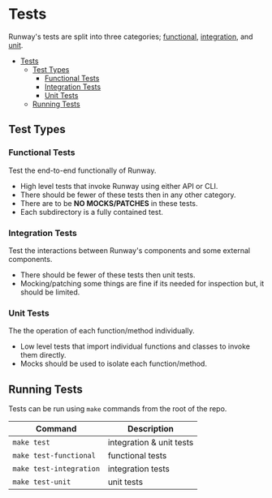 # Tests

Runway's tests are split into three categories; [functional](#functional-tests), [integration](#integration-tests), and [unit](#unit-tests).

- [Tests](#tests)
  - [Test Types](#test-types)
    - [Functional Tests](#functional-tests)
    - [Integration Tests](#integration-tests)
    - [Unit Tests](#unit-tests)
  - [Running Tests](#running-tests)

## Test Types

### Functional Tests

Test the end-to-end functionally of Runway.

- High level tests that invoke Runway using either API or CLI.
- There should be fewer of these tests then in any other category.
- There are to be **NO MOCKS/PATCHES** in these tests.
- Each subdirectory is a fully contained test.

### Integration Tests

Test the interactions between Runway's components and some external components.

- There should be fewer of these tests then unit tests.
- Mocking/patching some things are fine if its needed for inspection but, it should be limited.

### Unit Tests

The the operation of each function/method individually.

- Low level tests that import individual functions and classes to invoke them directly.
- Mocks should be used to isolate each function/method.


## Running Tests

Tests can be run using `make` commands from the root of the repo.

|         Command         |       Description        |
|-------------------------|--------------------------|
| `make test`             | integration & unit tests |
| `make test-functional`  | functional tests         |
| `make test-integration` | integration tests        |
| `make test-unit`        | unit tests               |
